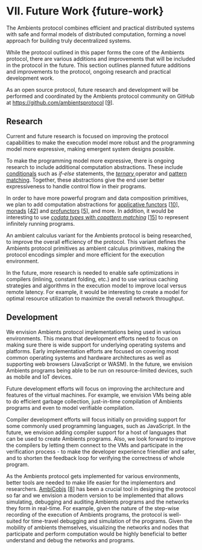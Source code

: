 # VII. Future Work {future-work}

The Ambients protocol combines efficient and practical distributed systems with safe and formal models of distributed computation, forming a novel approach for building truly decentralized systems.

While the protocol outlined in this paper forms the core of the Ambients protocol, there are various additions and improvements that will be included in the protocol in the future. This section outlines planned future additions and improvements to the protocol, ongoing research and practical development work.

As an open source protocol, future research and development will be performed and coordinated by the Ambients protocol community on GitHub at https://github.com/ambientsprotocol [[9](#9cecfe)].

## Research

Current and future research is focused on improving the protocol capabilities to make the execution model more robust and the programming model more expressive, making emergent system designs possible.

To make the programming model more expressive, there is ongoing research to include additional computation abstractions. These include [conditionals](https://en.wikipedia.org/wiki/Conditional_(computer_programming)) such as _if-else_ statements, the [_ternary_ ](https://en.wikipedia.org/wiki/Ternary_operation) operator and [pattern matching](https://en.wikipedia.org/wiki/Pattern_matching). Together, these abstractions give the end user better expressiveness to handle control flow in their programs.

In order to have more powerful program and data composition primitives, we plan to add computation abstractions for [applicative functors](https://wiki.haskell.org/Applicative_functor) [[10](#e83a80)], [monads](https://wiki.haskell.org/Monad) [[42](#aff2a9)] and [profunctors](http://blog.sigfpe.com/2011/07/profunctors-in-haskell.html) [[5](#05a56a)], and more. In addition, it would be interesting to use [_codata types_ with _copattern matching_](http://www.cse.chalmers.se/~abela/popl13.pdf) [[15](#b93294)] to represent infinitely running programs.

An ambient calculus variant for the Ambients protocol is being researched, to improve the overall efficiency of the protocol. This variant defines the Ambients protocol primitives as ambient calculus primitives, making the protocol encodings simpler and more efficient for the execution environment.

In the future, more research is needed to enable safe optimizations in compilers (inlining, constant folding, etc.) and to use various caching strategies and algorithms in the execution model to improve local versus remote latency. For example, it would be interesting to create a model for optimal resource utilization to maximize the overall network throughput.

## Development

We envision Ambients protocol implementations being used in various environments. This means that development efforts need to focus on making sure there is wide support for underlying operating systems and platforms. Early implementation efforts are focused on covering most common operating systems and hardware architectures as well as supporting web browsers (JavaScript or WASM). In the future, we envision Ambients programs being able to be run on resource-limited devices, such as mobile and IoT devices.

Future development efforts will focus on improving the architecture and features of the virtual machines. For example, we envision VMs being able to do efficient garbage collection, just-in-time compilation of Ambients programs and even to model verifiable compilation.

Compiler development efforts will focus initially on providing support for some commonly used programming languages, such as JavaScript. In the future, we envision adding compiler support for a host of languages that can be used to create Ambients programs. Also, we look forward to improve the compilers by letting them connect to the VMs and participate in the verification process - to make the developer experience friendlier and safer, and to shorten the feedback loop for verifying the correctness of whole program.

As the Ambients protocol gets implemented for various environments, better tools are needed to make life easier for the implementors and researchers. [AmbiCobjs](https://www-sop.inria.fr/mimosa/ambicobjs/) [[8](#e77b77)] has been a crucial tool in designing the protocol so far and we envision a modern version to be implemented that allows simulating, debugging and auditing Ambients programs and the networks they form in real-time. For example, given the nature of the step-wise recording of the execution of Ambients programs, the protocol is well-suited for time-travel debugging and simulation of the programs. Given the mobility of ambients themselves, visualizing the networks and nodes that participate and perform computation would be highly beneficial to better understand and debug the networks and programs.
